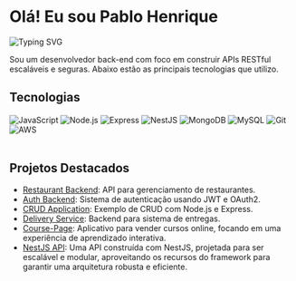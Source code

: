 # Olá! Eu sou Pablo Henrique

![Typing SVG](https://readme-typing-svg.herokuapp.com?font=Jetbrains+mono&size=40&duration=3000&color=33FF33&center=true&vCenter=true&width=500&height=100&lines=BBem-vindo+ao+meu+GitHub!;Back-end+Developer;Apaixonado+por+Node.js)

Sou um desenvolvedor back-end com foco em construir APIs RESTful escaláveis e seguras. Abaixo estão as principais tecnologias que utilizo.

## Tecnologias

<div style="display: inline_block">
  <img align="center" alt="JavaScript" src="https://img.shields.io/badge/JavaScript-F7DF1E?style=for-the-badge&logo=javascript&logoColor=black" />
  <img align="center" alt="Node.js" src="https://img.shields.io/badge/Node.js-43853D?style=for-the-badge&logo=node.js&logoColor=white" />
  <img align="center" alt="Express" src="https://img.shields.io/badge/Express-000000?style=for-the-badge&logo=express&logoColor=white" />
  <img align="center" alt="NestJS" src="https://img.shields.io/badge/NestJS-E0234E?style=for-the-badge&logo=nestjs&logoColor=white" />
  <img align="center" alt="MongoDB" src="https://img.shields.io/badge/MongoDB-47A248?style=for-the-badge&logo=mongodb&logoColor=white" />
  <img align="center" alt="MySQL" src="https://img.shields.io/badge/MySQL-00758F?style=for-the-badge&logo=mysql&logoColor=white" />
  <img align="center" alt="Git" src="https://img.shields.io/badge/Git-F05032?style=for-the-badge&logo=git&logoColor=white" />
  <img align="center" alt="AWS" src="https://img.shields.io/badge/AWS-FF9900?style=for-the-badge&logo=amazonaws&logoColor=white" />
</div><br/>

## Projetos Destacados
- [Restaurant Backend](https://github.com/pablopastuchenko/restaurant-backend): API para gerenciamento de restaurantes.
- [Auth Backend](https://github.com/pablopastuchenko/auth-backend): Sistema de autenticação usando JWT e OAuth2.
- [CRUD Application](https://github.com/pablopastuchenko/crud-application): Exemplo de CRUD com Node.js e Express.
- [Delivery Service](https://github.com/pablopastuchenko/delivery-service): Backend para sistema de entregas.
- [Course-Page](https://github.com/pablopastuchenko/Course-Page): Aplicativo para vender cursos online, focando em uma experiência de aprendizado interativa.
- [NestJS API](https://github.com/pablopastuchenko/NestJS-api): Uma API construída com NestJS, projetada para ser escalável e modular, aproveitando os recursos do framework para garantir uma arquitetura robusta e eficiente.

